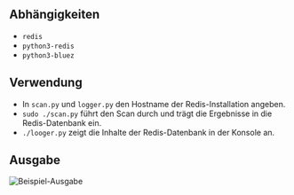 ## Abhängigkeiten

* ```redis```
* ```python3-redis```
* ```python3-bluez```

## Verwendung
* In ```scan.py``` und ```logger.py``` den Hostname der Redis-Installation angeben.
* ```sudo ./scan.py``` führt den Scan durch und trägt die Ergebnisse in die Redis-Datenbank ein.
* ```./looger.py``` zeigt die Inhalte der Redis-Datenbank in der Konsole an.

## Ausgabe

![Beispiel-Ausgabe](https://imgur.com/download/fdQfqo9/)
